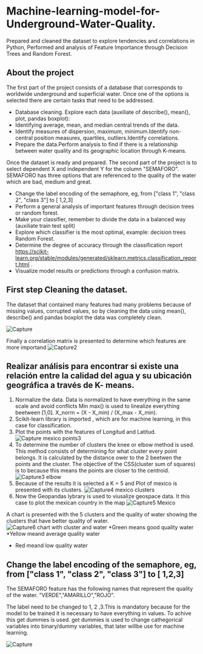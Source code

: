 # Machine-learning-model-for-Underground-Water-Quality.
Prepared and cleaned the dataset to explore tendencies and correlations in Python, Performed and analysis of Feature Importance through Decision Trees and Random Forest.

## About the project

The first part of the project consists of a database that corresponds to worldwide underground and superficial water. Once one of the options is selected there are certain tasks that need to be addressed.

 * Database cleaning. Explore each data (auxiliate of describe(), mean(), plot, pandas boxplot):
 * Identifying average, mean, and median central trends of the data.
 * Identify measures of dispersion, maximum, minimum.Identify non-central position measures, quartiles, outliers.Identify correlations.
 * Prepare the data.Perform analysis to find if there is a relationship between water quality and its geographic location through K-means.

Once the dataset is ready and prepared. The second part of the project is to select dependent X and independent Y for the column "SEMAFORO". SEMAFORO has three options that are referenced to the quality of the water which are bad, medium and great.

* Change the label encoding of the semaphore, eg, from ["class 1", "class 2", "class 3"] to [ 1,2,3]
* Perform a general analysis of important features through decision trees or random forest.
* Make your classifier, remember to divide the data in a balanced way (auxiliate train test split)
* Explore which classifier is the most optimal, example: decision trees Random Forest.
* Determine the degree of accuracy through the classification report https://scikit-learn.org/stable/modules/generated/sklearn.metrics.classification_report.html .
* Visualize model results or predictions through a confusion matrix.

## First step Cleaning the dataset.

 The dataset that contained many features had many problems because of missing values, corrupted values, so by cleaning the data using mean(), describe() and pandas boxplot the data was completely clean.
 
 ![Capture](https://github.com/kevin343/Machine-learning-model-for-Underground-Water-Quality./assets/113644566/89e98d06-c3e8-41a4-b4f8-c6543c161569)

 Finally a correlation matrix is presented to determine which features are more importand
 ![Capture2](https://github.com/kevin343/Machine-learning-model-for-Underground-Water-Quality./assets/113644566/c90b13b4-01a7-4214-a4e2-17b8bba9bb18)

 
## Realizar análisis para encontrar si existe una relación entre la calidad del agua y su ubicación geográfica a través de K- means.

1. Normalize the data. Data is normalized to have everything in the same scale and avoid conflicts Min max() is used to linealize everything beetween [1,0].
   X_norm = (X - X_min) / (X_max - X_min). 
2. Scikit-learn library is imported , which are for machine learning, in this case for classification.
3. Plot the points with the features of Longitud and Latitud.
![Capture mexico points3](https://github.com/kevin343/Machine-learning-model-for-Underground-Water-Quality./assets/113644566/598a346c-fe05-4c2b-a201-424884997755)
5. To determine the number of clusters the knee or elbow method is used. This method consists of determining for what cluster every point belongs. It is calculated by the distance ower to the 2 beetwen the points and the cluster. The objective of the CSS(cluster sum of squares) is to because this means the points are closer to the centroid.
![Capture3 elbow](https://github.com/kevin343/Machine-learning-model-for-Underground-Water-Quality./assets/113644566/d2e26db9-83e2-40da-8e71-6c4d6a3775cc)
7. Because of the results it is selected a K = 5 and Plot of mexico is presented with its clusters.
![Capture4 mexico clusters](https://github.com/kevin343/Machine-learning-model-for-Underground-Water-Quality./assets/113644566/6d398299-021f-4b0d-abb1-bf4b2bc08af2)
9. Now the Geopandas lybrary is used to viusalize geospace data. It this case to plot the mexican country in the map
![Capture5 Mexico](https://github.com/kevin343/Machine-learning-model-for-Underground-Water-Quality./assets/113644566/b9b6d23d-39b4-4363-9fc7-6bce831d3b3a)

A chart is presented with the 5 clusters and the quality of water showing the clusters that have better quality of water.
![Capture6 chart with cluster and water](https://github.com/kevin343/Machine-learning-model-for-Underground-Water-Quality./assets/113644566/3806135c-276f-4143-9f8f-05464300529c)
*Green means good quality water
*Yellow meand average quality water 
* Red meand low quality water
## Change the label encoding of the semaphore, eg, from ["class 1", "class 2", "class 3"] to [ 1,2,3]

The SEMAFORO feature has the following names that represent the quality of the water. "VERDE","AMARILLO","ROJO".

The label need to be changed to 1, 2 ,3.This is mandatory because for the model to be trained it is necessary to have everything in values.
To achive this get dummies is used. get dummies is used to change cathegorical variables into binary/dummy variables, that later willbe use for machine learning.

![Capture](https://github.com/kevin343/Machine-learning-model-for-Underground-Water-Quality./assets/113644566/0f213704-82c6-4cc3-a3cc-c9b35fa52be9)

